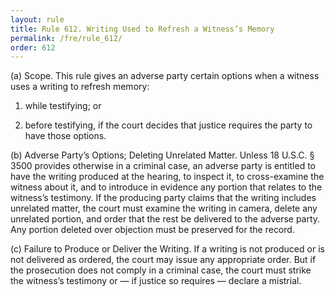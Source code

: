 ```yaml
---
layout: rule
title: Rule 612. Writing Used to Refresh a Witness’s Memory
permalink: /fre/rule_612/
order: 612
---
```


(a) Scope. This rule gives an adverse party certain options when a witness uses a writing to refresh memory:


1. while testifying; or


2. before testifying, if the court decides that justice requires the party to have those options.


(b) Adverse Party’s Options; Deleting Unrelated Matter. Unless 18 U.S.C. § 3500 provides otherwise in a criminal case, an adverse party is entitled to have the writing produced at the hearing, to inspect it, to cross-examine the witness about it, and to introduce in evidence any portion that relates to the witness’s testimony. If the producing party claims that the writing includes unrelated matter, the court must examine the writing in camera, delete any unrelated portion, and order that the rest be delivered to the adverse party. Any portion deleted over objection must be preserved for the record.


(c) Failure to Produce or Deliver the Writing. If a writing is not produced or is not delivered as ordered, the court may issue any appropriate order. But if the prosecution does not comply in a criminal case, the court must strike the witness’s testimony or — if justice so requires — declare a mistrial.


